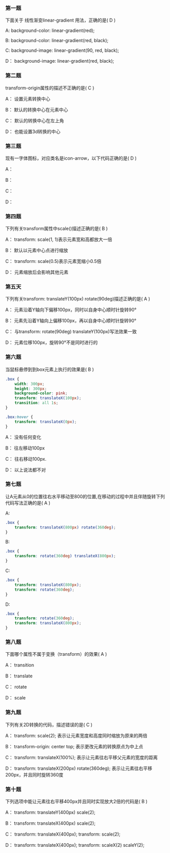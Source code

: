 ### 第一题

下面关于 线性渐变linear-gradient 用法，正确的是(  D  )

A:  background-color: linear-gradient(red);

B:  background-color: linear-gradient(red, black);

C:  background-image: linear-gradient(90, red, black);

D： background-image: linear-gradient(red, black);

### 第二题

transform-origin属性的描述不正确的是(  C  )

A： 设置元素转换中心

B： 默认的转换中心在元素中心

C： 默认的转换中心在左上角

 D： 也能设置3d转换的中心 

### 第三题

现有一字体图标，对应类名是icon-arrow，以下代码正确的是(  D  )

A： <i class="icon-arrow"></i>

 B： <i class="iconfont arrow"></i>

 C： <i class="iconfontarrow"></i>

 D： <i class="iconfont icon-arrow"></i>

### 第四题

下列有关transform属性中scale()描述正确的是(  B  )

A： transform: scale(1, 1)表示元素宽和高都放大一倍

 B： 默认以元素中心点进行缩放

 C： transform: scale(0.5)表示元素宽缩小0.5倍

 D： 元素缩放后会影响其他元素

### 第五天

下列有关transform: translateY(100px) rotate(90deg)描述正确的是(  A   )

A： 元素沿着Y轴向下偏移100px，同时以自身中心顺时针旋转90°

 B： 元素先沿着Y轴向上偏移100px，再以自身中心顺时针旋转90°

 C： 与transform: rotate(90deg) translateY(100px)写法效果一致 

 D： 元素位移100px，旋转90°不是同时进行的

### 第六题

当鼠标悬停到到box元素上执行的效果是(  B  )

```css
.box {
    width: 300px;
    height: 300px;
    background-color: pink;
    transform: translateX(100px);
    transition: all 1s;
}

.box:hover {
    transform: translateX(0px);
}
```

A： 没有任何变化

 B： 往左移动100px

 C： 往右移动100px.

 D： 以上说法都不对

### 第七题

让A元素从0的位置往右水平移动至800的位置,在移动的过程中并且伴随旋转下列代码写法正确的是(  A  )

A:  

```css
.box {
    transform: translateX(800px) rotate(360deg);
}
```

B:

```css
.box {
    transform: rotate(360deg) translateX(800px);
}
```

C:

```css
.box {
    transform: translateX(800px);
    transform: rotate(360deg);
}
```

D:

```css
.box {
    transform: rotate(360deg);
    transform: translateX(800px);
}
```

### 第八题

下面哪个属性不属于变换（transform）的效果(  A  )

 A： transition

 B： translate

 C： rotate

 D： scale

### 第九题

下列有关2D转换的代码，描述错误的是(  C  )

 A： transform: scale(2); 表示让元素宽度和高度同时缩放为原来的两倍

 B： transform-origin: center top; 表示更改元素的转换原点为中上点

 C： transform: translateX(100%); 表示让元素往右平移父元素的宽度的距离

 D： transform: translateX(200px) rotate(360deg); 表示让元素往右平移200px，并且同时旋转360度

### 第十题

下列选项中能让元素往右平移400px并且同时实现放大2倍的代码是(  B   )

 A： transform: translateY(400px) scale(2);

 B： transform: translateX(400px) scale(2);

 C： transform: translateX(400px);
		transform: scale(2);

 D： transform: translateX(400px);
		transform: scaleX(2) scaleY(2);
